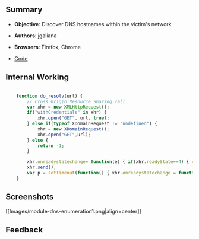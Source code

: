 ## Summary

* **Objective**: Discover DNS hostnames within the victim's network
* **Authors**: jgaliana
* **Browsers**: Firefox, Chrome

* [Code](https://github.com/beefproject/beef/tree/master/modules/network/dns_enumeration)

## Internal Working

```js

    function do_resolv(url) {
        // Cross Origin Resource Sharing call
        var xhr = new XMLHttpRequest();
        if("withCredentials" in xhr) {
            xhr.open("GET", url, true);
        } else if(typeof XDomainRequest != "undefined") {
            xhr = new XDomainRequest();
            xhr.open("GET",url);
        } else {
            return -1;
        }

        xhr.onreadystatechange= function(e) { if(xhr.readyState==4) { clearTimeout(p); check_next(); } };
        xhr.send();
        var p = setTimeout(function() { xhr.onreadystatechange = function(evt) {}; notify(); }, timeout);
    }

```


## Screenshots

[[Images/module-dns-enumeration1.png|align=center]]

## Feedback


